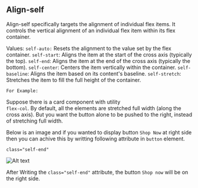 ## Align-self

Align-self specifically targets the alignment of individual flex items. It controls the vertical alignment of an individual flex item within its flex container.

Values:
`self-auto:` Resets the alignment to the value set by the flex container.
`self-start`: Aligns the item at the start of the cross axis (typically the top).
`self-end`: Aligns the item at the end of the cross axis (typically the bottom).
`self-center`: Centers the item vertically within the container.
`self-baseline`: Aligns the item based on its content's baseline.
`self-stretch`: Stretches the item to fill the full height of the container.

`For Example:`

Suppose there is a card component with utility  
`flex-col`. By default, all the elements are stretched full width (along the cross axis). But you want the button alone to be pushed to the right, instead of stretching full width.

Below is an image and if you wanted to display button `Shop Now` at right side then you can achive this by writting following attribute in `button` element.

`class="self-end"`

![Alt text](https://images.pexels.com/photos/1464625/pexels-photo-1464625.jpeg?auto=compress&cs=tinysrgb&dpr=2&h=300)

After Writing the `class="self-end"` attribute, the button `Shop now` will be on the right side.
